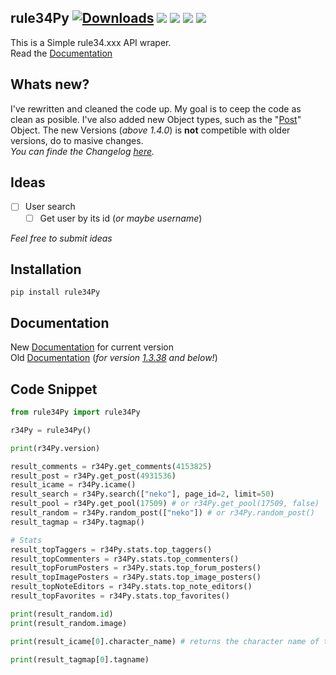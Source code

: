 ## rule34Py [![Downloads](https://pepy.tech/badge/rule34py)](https://pepy.tech/project/rule34py) ![](https://img.shields.io/pypi/format/rule34Py) [![](https://img.shields.io/pypi/v/rule34Py)](https://pypi.org/project/rule34Py/) ![](https://img.shields.io/github/license/b3yc0d3/rule34Py) ![](https://img.shields.io/github/languages/code-size/b3yc0d3/rule34Py)
This is a Simple rule34.xxx API wraper.\
Read the [Documentation](#documentation)

## Whats new?
I've rewritten and cleaned the code up. My goal is to ceep the code as clean as posible. I've also added new Object types, such as the "[Post](https://github.com/b3yc0d3/rule34Py/blob/master/DOC/post.md)" Object.
The new Versions (_above 1.4.0_) is __not__ competible with older versions, do to masive changes.\
_You can finde the Changelog [<u>here</u>](https://github.com/b3yc0d3/rule34Py/blob/master/change_log.md)._

## Ideas
+ [ ] User search
    - [ ] Get user by its id (*or maybe username*)

*Feel free to submit ideas*


## Installation
`pip install rule34Py`

## Documentation
New [Documentation](https://github.com/b3yc0d3/rule34Py/blob/master/DOC/usage.md) for current version\
Old [Documentation](https://github.com/b3yc0d3/rule34Py/blob/master/DOC/old.md) (*for version <u>1.3.38</u> and below!*)

## Code Snippet
```py
from rule34Py import rule34Py

r34Py = rule34Py()

print(r34Py.version)

result_comments = r34Py.get_comments(4153825)
result_post = r34Py.get_post(4931536)
result_icame = r34Py.icame()
result_search = r34Py.search(["neko"], page_id=2, limit=50)
result_pool = r34Py.get_pool(17509) # or r34Py.get_pool(17509, false)
result_random = r34Py.random_post(["neko"]) # or r34Py.random_post()
result_tagmap = r34Py.tagmap()

# Stats
result_topTaggers = r34Py.stats.top_taggers()
result_topCommenters = r34Py.stats.top_commenters()
result_topForumPosters = r34Py.stats.top_forum_posters()
result_topImagePosters = r34Py.stats.top_image_posters()
result_topNoteEditors = r34Py.stats.top_note_editors()
result_topFavorites = r34Py.stats.top_favorites()

print(result_random.id)
print(result_random.image)

print(result_icame[0].character_name) # returns the character name of the first item

print(result_tagmap[0].tagname)
```
